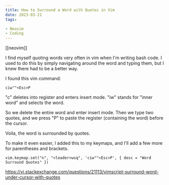 ```yaml
---
title: How to Surround a Word with Quotes in Vim 
date: 2023-03-21
tags:

- Neovim
- Coding
---
```


[[neovim]]

I find myself quoting words very often in vim when I'm writing bash code. I used to do this by simply navigating around the word and typing them, but I knew there had to be a better way.

I found this vim command:

`ciw""<Esc>P`

"c" deletes into register and enters insert mode. "iw" stands for "inner word" and selects the word. 

So we delete the entire word and enter insert mode. Then we type two quotes, and we press "P" to paste the register (containing the word) before the cursor.

Voila, the word is surrounded by quotes.

To make it even easier, I added this to my keymaps, and I'll add a few more for parentheses and brackets.

`vim.keymap.set("n", "<leader>wsq", 'ciw""<Esc>P', { desc = "Word Surround Quotes" })`

https://vi.stackexchange.com/questions/21113/vimscript-surround-word-under-cursor-with-quotes
